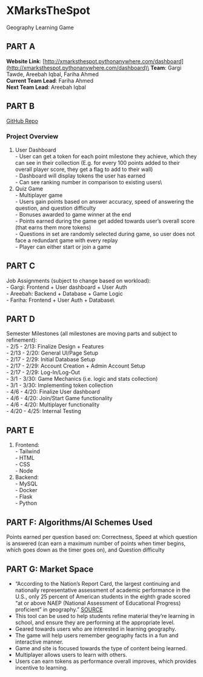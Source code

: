 # XMarksTheSpot
Geography Learning Game
## PART A
  **Website Link**: [http://xmarksthespot.pythonanywhere.com/dashboard](http://xmarksthespot.pythonanywhere.com/dashboard)\
  **Team**: Gargi Tawde, Areebah Iqbal, Fariha Ahmed\
  **Current Team Lead**: Fariha Ahmed\
  **Next Team Lead**: Areebah Iqbal
## PART B
[GitHub Repo](https://github.com/gstawde/XMarksTheSpot)
### Project Overview
  1. User Dashboard\
    - User can get a token for each point milestone they achieve, which they can see in their collection (E.g. for every 100 points added to their overall player score, they get a flag to add to their wall)\
    - Dashboard will display tokens the user has earned\
    - Can see ranking number in comparison to existing users\
  2. Quiz Game\
    - Multiplayer game\
    - Users gain points based on answer accuracy, speed of answering the question, and question difficulty\
    - Bonuses awarded to game winner at the end\
    - Points earned during the game get added towards user’s overall score (that earns them more tokens)\
    - Questions in set are randomly selected during game, so user does not face a redundant game with every replay\
    - Player can either start or join a game
## PART C
  Job Assignments (subject to change based on workload):\
    - Gargi: Frontend + User dashboard + User Auth\
    - Areebah: Backend + Database + Game Logic\
    - Fariha: Frontend + User Auth + Database\
## PART D
  Semester Milestones (all milestones are moving parts and subject to refinement):\
    - 2/5 - 2/13: Finalize Design + Features\
    - 2/13 - 2/20: General UI/Page Setup\
    - 2/17 - 2/29: Initial Database Setup\
    - 2/17 - 2/29: Account Creation + Admin Account Setup\
    - 2/17 - 2/29: Log-In/Log-Out\
    - 3/1 - 3/30: Game Mechanics (i.e. logic and stats collection)\
    - 3/1 - 3/30: Implementing token collection\
    - 4/6 - 4/20: Finalize User dashboard\
    - 4/6 - 4/20: Join/Start Game functionality\
    - 4/6 - 4/20: Multiplayer functionality\
    - 4/20 - 4/25: Internal Testing
## PART E
  1. Frontend:\
    - Tailwind\
    - HTML\
    - CSS\
    - Node
  2. Backend:\
    - MySQL\
    - Docker\
    - Flask\
    - Python
## PART F: Algorithms/AI Schemes Used
  Points earned per question based on: Correctness, Speed at which question is answered (can earn a maximum number of points when timer begins, which goes down as the timer goes on), and Question difficulty
## PART G: Market Space
  - “According to the Nation’s Report Card, the largest continuing and nationally representative assessment of academic performance in the U.S., only 25 percent of American students in the eighth grade scored “at or above NAEP (National Assessment of Educational Progress) proficient” in geography.” [SOURCE](https://dailycollegian.com/2023/04/the-importance-of-geography-in-american-schools/#:~:text=According%20to%20the%20Nation%27s%20Report,Progress\)%20proficient”%20in%20geography.)
  - This tool can be used to help students refine material they’re learning in school, and ensure they are performing at the appropriate level.
  - Geared towards users who are interested in learning geography.
  - The game will help users remember geography facts in a fun and interactive manner.
  - Game and site is focused towards the type of content being learned.
  - Multiplayer allows users to learn with others.
  - Users can earn tokens as performance overall improves, which provides incentive to learning.
  
